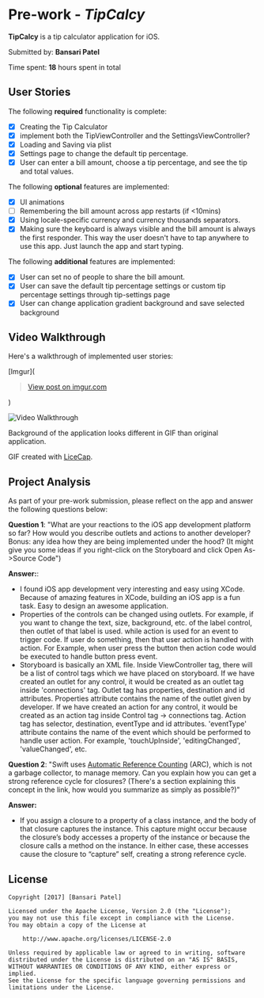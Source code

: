 # Pre-work - *TipCalcy*

**TipCalcy** is a tip calculator application for iOS.

Submitted by: **Bansari Patel**

Time spent: **18** hours spent in total

## User Stories

The following **required** functionality is complete:

- [x] Creating the Tip Calculator
- [x] implement both the TipViewController and the SettingsViewController?
- [x] Loading and Saving via plist
- [x] Settings page to change the default tip percentage.
- [x] User can enter a bill amount, choose a tip percentage, and see the tip and total values.

The following **optional** features are implemented:
- [x] UI animations
- [ ] Remembering the bill amount across app restarts (if <10mins)
- [x] Using locale-specific currency and currency thousands separators.
- [x] Making sure the keyboard is always visible and the bill amount is always the first responder. This way the user doesn't have to tap anywhere to use this app. Just launch the app and start typing.

The following **additional** features are implemented:

- [x] User can set no of people to share the bill amount. 
- [x] User can save the default tip percentage settings or custom tip percentage settings through tip-settings page
- [x] User can change application gradient background and save selected background

## Video Walkthrough 

Here's a walkthrough of implemented user stories:

[Imgur](<blockquote class="imgur-embed-pub" lang="en" data-id="rpat0Km"><a href="//imgur.com/rpat0Km">View post on imgur.com</a></blockquote><script async src="//s.imgur.com/min/embed.js" charset="utf-8"></script>)

<img src='http://i.imgur.com/rpat0Km.gifv' title='Video Walkthrough' width='' alt='Video Walkthrough' /></a>

Background of the application looks different in GIF than original application.

GIF created with [LiceCap](http://www.cockos.com/licecap/).

## Project Analysis

As part of your pre-work submission, please reflect on the app and answer the following questions below:

**Question 1**: "What are your reactions to the iOS app development platform so far? How would you describe outlets and actions to another developer? Bonus: any idea how they are being implemented under the hood? (It might give you some ideas if you right-click on the Storyboard and click Open As->Source Code")

**Answer:**:
- I found iOS app development very interesting and easy using XCode. Because of amazing features in XCode, building an iOS app is a fun task. Easy to design an awesome application.
- Properties of the controls can be changed using outlets. For example, if you want to change the text, size, background, etc. of the label control, then outlet of that label is used. while action is used for an event to trigger code. If user do something, then that user action is handled with action. For Example, when user press the button then action code would be executed to handle button press event.
- Storyboard is basically an XML file. Inside ViewController tag, there will be a list of control tags which we have placed on storyboard. If we have created an outlet for any control, it would be created as an outlet tag inside 'connections' tag. Outlet tag has properties, destination and id attributes. Properties attribute contains the name of the outlet given by developer. If we have created an action for any control, it would be created as an action tag inside Control tag -> connections tag. Action tag has selector, destination, eventType and id attributes. 'eventType' attribute contains the name of the event which should be performed to handle user action. For example, 'touchUpInside', 'editingChanged', 'valueChanged', etc.

**Question 2**: "Swift uses [Automatic Reference Counting](https://developer.apple.com/library/content/documentation/Swift/Conceptual/Swift_Programming_Language/AutomaticReferenceCounting.html#//apple_ref/doc/uid/TP40014097-CH20-ID49) (ARC), which is not a garbage collector, to manage memory. Can you explain how you can get a strong reference cycle for closures? (There's a section explaining this concept in the link, how would you summarize as simply as possible?)"

**Answer:** 

- If you assign a closure to a property of a class instance, and the body of that closure captures the instance. This capture might occur because the closure’s body accesses a property of the instance  or because the closure calls a method on the instance. In either case, these accesses cause the closure to “capture” self, creating a strong reference cycle.

## License

    Copyright [2017] [Bansari Patel]

    Licensed under the Apache License, Version 2.0 (the "License");
    you may not use this file except in compliance with the License.
    You may obtain a copy of the License at

        http://www.apache.org/licenses/LICENSE-2.0

    Unless required by applicable law or agreed to in writing, software
    distributed under the License is distributed on an "AS IS" BASIS,
    WITHOUT WARRANTIES OR CONDITIONS OF ANY KIND, either express or implied.
    See the License for the specific language governing permissions and
    limitations under the License.

